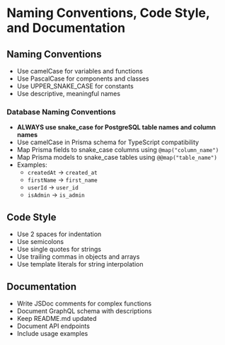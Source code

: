# Naming Conventions, Code Style, and Documentation

## Naming Conventions
- Use camelCase for variables and functions
- Use PascalCase for components and classes
- Use UPPER_SNAKE_CASE for constants
- Use descriptive, meaningful names

### Database Naming Conventions
- **ALWAYS use snake_case for PostgreSQL table names and column names**
- Use camelCase in Prisma schema for TypeScript compatibility
- Map Prisma fields to snake_case columns using `@map("column_name")`
- Map Prisma models to snake_case tables using `@@map("table_name")`
- Examples:
  - `createdAt` → `created_at`
  - `firstName` → `first_name`
  - `userId` → `user_id`
  - `isAdmin` → `is_admin`

## Code Style
- Use 2 spaces for indentation
- Use semicolons
- Use single quotes for strings
- Use trailing commas in objects and arrays
- Use template literals for string interpolation

## Documentation
- Write JSDoc comments for complex functions
- Document GraphQL schema with descriptions
- Keep README.md updated
- Document API endpoints
- Include usage examples

